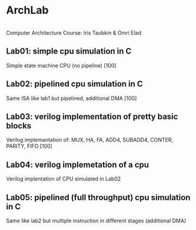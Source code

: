 # ArchLab  
<br>Computer Architecture Course:
Iris Taubkin & Omri Elad

## Lab01: simple cpu simulation in C
Simple state machine CPU (no pipeline) [100]

## Lab02: pipelined cpu simulation in C
Same ISA like lab1 but pipelined, additional DMA  [100]

## Lab03: verilog implementation of pretty basic blocks
Verilog implemantation of: MUX, HA, FA, ADD4, SUBADD4, CONTER, PARITY, FIFO  [100]

## Lab04: verilog implemetation of a cpu
Verilog implentation of CPU simulated in Lab02  

## Lab05: pipelined (full throughput) cpu simulation in C
Same like lab2 but multiple instruction in different stages (additional DMA)
